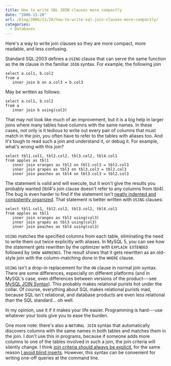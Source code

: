 ```yaml
---
title: How to write SQL JOIN clauses more compactly
date: "2006-11-28"
url: /blog/2006/11/28/how-to-write-sql-join-clauses-more-compactly/
categories:
  - Databases
---
```

Here's a way to write join clauses so they are more compact, more readable, and less confusing.

Standard SQL:2003 defines a `USING` clause that can serve the same function as the `ON` clause in the familiar `JOIN` syntax. For example, the following join

```
select a.col1, b.col2
from a
   inner join b on a.col3 = b.col3
```

May be written as follows:

```
select a.col1, b.col2
from a
   inner join b using(col3)
```

That may not look like much of an improvement, but it is a big help in larger joins where many tables have columns with the same names. In these cases, not only is it tedious to write out every pair of columns that must match in the join, you often have to refer to the tables with aliases too. And it's tough to read such a join and understand it, or debug it. For example, what's wrong with this join?

```
select tbl1.col1, tbl2.col2, tbl3.col2, tbl4.col1
from apples as tbl1
   inner join oranges as tbl2 on tbl1.col3 = tbl2.col3
   inner join grapes as tbl3 on tbl3.col3 = tbl2.col3
   inner join peaches as tbl4 on tbl3.col3 = tbl2.col3
```

The statement is valid and will execute, but it won't give the results you probably wanted (tbl4's join clause doesn't refer to any columns from tbl4). The bug is even harder to find if the statement isn't [neatly indented and consistently organized](/blog/2006/04/26/sql-coding-standards/). That statement is better written with `USING` clauses:

```
select tbl1.col1, tbl2.col2, tbl3.col2, tbl4.col1
from apples as tbl1
   inner join oranges as tbl2 using(col3)
   inner join grapes as tbl3 using(col3)
   inner join peaches as tbl4 using(col3)
```

`USING` matches the specified columns from each table, eliminating the need to write them out twice explicitly with aliases. In MySQL 5, you can see how the statement gets rewritten by the optimizer with `EXPLAIN EXTENDED` followed by `SHOW WARNINGS`. The result shows that it gets rewritten as an old-style join with the column-matching done in the `WHERE` clause.

`USING` isn't a drop-in replacement for the `ON` clause in normal join syntax. There are some differences, especially on different platforms (and in MySQL's case, even differences between versions of the product---see [MySQL JOIN Syntax](http://dev.mysql.com/doc/refman/4.1/en/join.html)). This probably makes relational purists hot under the collar. Of course, everything about SQL makes relational purists mad, because SQL isn't relational, and database products are even less relational than the SQL standard... oh well.

In my opinion, use it if it makes your life easier. Programming is hard---use whatever your tools give you to ease the burden.

One more note: there's also a `NATURAL JOIN` syntax that automatically discovers columns with the same names in both tables and matches them in the join. I don't use this in programs, because if someone adds more columns to one of the tables involved in such a join, the join criteria will silently change. I think [join criteria should always be explicit](/blog/2006/04/26/sql-coding-standards/), for the same reason [I avoid blind inserts](/blog/2006/07/07/what-is-a-sql-blind-insert/). However, this syntax can be convenient for writing one-off queries at the command line.


